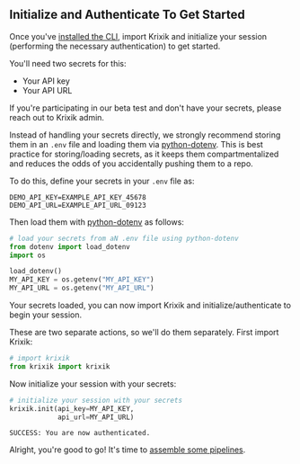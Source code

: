 ## Initialize and Authenticate To Get Started

Once you've [installed the CLI](install_cli.md), import Krixik and initialize your session (performing the necessary authentication) to get started.

You'll need two secrets for this:

- Your API key
- Your API URL

If you're participating in our beta test and don't have your secrets, please reach out to Krixik admin.

Instead of handling your secrets directly, we strongly recommend storing them in an `.env` file and loading them via [python-dotenv](https://pypi.org/project/python-dotenv/). This is best practice for storing/loading secrets, as it keeps them compartmentalized and reduces the odds of you accidentally pushing them to a repo.

To do this, define your secrets in your `.env` file as:

```ssh-config
DEMO_API_KEY=EXAMPLE_API_KEY_45678
DEMO_API_URL=EXAMPLE_API_URL_09123
```

Then load them with [python-dotenv](https://pypi.org/project/python-dotenv/) as follows:


```python
# load your secrets from aN .env file using python-dotenv
from dotenv import load_dotenv
import os

load_dotenv()
MY_API_KEY = os.getenv("MY_API_KEY")
MY_API_URL = os.getenv("MY_API_URL")
```

Your secrets loaded, you can now import Krixik and initialize/authenticate to begin your session.

These are two separate actions, so we'll do them separately. First import Krixik:


```python
# import krixik
from krixik import krixik
```

Now initialize your session with your secrets:


```python
# initialize your session with your secrets
krixik.init(api_key=MY_API_KEY,
            api_url=MY_API_URL)
```

    SUCCESS: You are now authenticated.


Alright, you're good to go! It's time to [assemble some pipelines](../pipeline_creation/create_pipeline.md).
